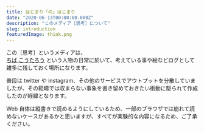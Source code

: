 ```yaml
---
title: はじまり「の」はじまり
date: "2020-06-13T00:00:00.000Z"
description: "このメディア［思考］について"
slug: introduction
featuredImage: think.png
---
```


この［思考］というメディアは、  
[ちば こうたろう](https://github.com/uruha/zenryaku-profile) という人物の日常に於いて、考えている事や絵などログとして雑多に残しておく場所になります。

普段は twitter や instagram、その他のサービスでアウトプットを分散していましたが、その範疇では収まらない事象を書き留めておきたい衝動に駆られて作成したのが経緯となります。

Web 自体は縦書きで読めるようにしているため、一部のブラウザでは崩れて読めないケースがあるかと思いますが、すべてが実験的な内容になるため、ご了承ください。
